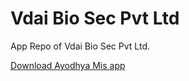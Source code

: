# Vdai Bio Sec Pvt Ltd
App Repo of Vdai Bio Sec Pvt Ltd.

<a id="raw-url" href="https://raw.githubusercontent.com/pranimation/vdaiapps/master/ayodhyamis/com.www.misayodhya-3.7.0-27-release.apk">Download Ayodhya Mis app</a>
